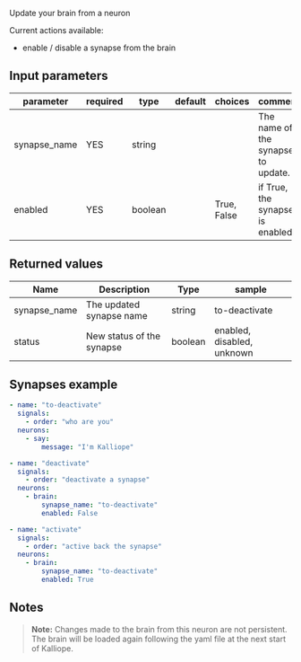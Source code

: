 Update your brain from a neuron

Current actions available:

- enable / disable a synapse from the brain

## Input parameters

| parameter    | required | type    | default | choices     | comment                            |
| ------------ | -------- | ------- | ------- | ----------- | ---------------------------------- |
| synapse_name | YES      | string  |         |             | The name of the synapse to update. |
| enabled      | YES      | boolean |         | True, False | if True, the synapse is enabled.   |

## Returned values

| Name         | Description               | Type    | sample                     |
| ------------ | ------------------------- | ------- | -------------------------- |
| synapse_name | The updated synapse name  | string  | to-deactivate              |
| status       | New status of the synapse | boolean | enabled, disabled, unknown |

## Synapses example

```yaml
- name: "to-deactivate"
  signals:
    - order: "who are you"
  neurons:
    - say:
        message: "I'm Kalliope"

- name: "deactivate"
  signals:
    - order: "deactivate a synapse"
  neurons:
    - brain:
        synapse_name: "to-deactivate"
        enabled: False

- name: "activate"
  signals:
    - order: "active back the synapse"
  neurons:
    - brain:
        synapse_name: "to-deactivate"
        enabled: True
```

## Notes

> **Note:** Changes made to the brain from this neuron are not persistent. The brain will be loaded again following the yaml file at the next start of Kalliope.
